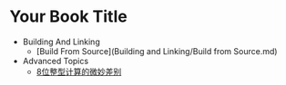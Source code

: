 # Your Book Title

- Building And Linking
  * [Build From Source](Building and Linking/Build from Source.md)
- Advanced Topics
  * [8位整型计算的微妙差别](AdvancedTopics/8位整型计算的微妙差别.md)

